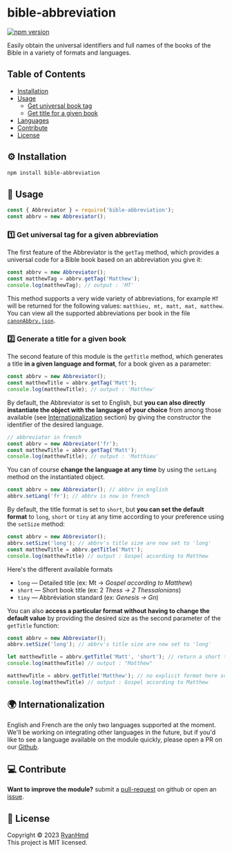 # bible-abbreviation

[![npm version](https://badge.fury.io/js/bible-abbreviation.svg)](https://www.npmjs.com/package/bible-abbreviation)

Easily obtain the universal identifiers and full names of the books of the Bible in a variety of formats and languages.

## Table of Contents
* [Installation](#installation)
* [Usage](#usage)
    * [Get universal book tag](#first-feature)
    * [Get title for a given book](#second-feature)
* [Languages](#languages)
* [Contribute](#contribute)
* [License](#license)


<a name="installation"></a>
## ⚙️ Installation

```bash
npm install bible-abbreviation
```

<a name="usage"></a>
## 📑 Usage

```js
const { Abbreviator } = require('bible-abbreviation');
const abbrv = new Abbreviator();
```

<a name="first-feature"></a>
### 1️⃣ Get universal tag for a given abbreviation

The first feature of the Abbreviator is the `getTag` method, which provides a universal code for a Bible book based on an abbreviation you give it:

```js
const abbrv = new Abbreviator();
const matthewTag = abbrv.getTag('Matthew');
console.log(matthewTag); // output : 'MT'
```

This method supports a very wide variety of abbreviations, for example `MT` will be returned for the following values: `matthieu, mt, matt, mat, matthew`. You can view all the supported abbreviations per book in the file [`canonAbbrv.json`](https://github.com/ryan-hmd/bible-abbreviation/blob/master/static/canonAbbrv.json).

<a name="second-feature"></a>
### 2️⃣ Generate a title for a given book

The second feature of this module is the `getTitle` method, which generates a title **in a given language and format**, for a book given as a parameter:

```js
const abbrv = new Abbreviator();
const matthewTitle = abbrv.getTag('Matt');
console.log(matthewTitle); // output : 'Matthew'
```

By default, the Abbreviator is set to English, but **you can also directly instantiate the object with the language of your choice** from among those available (see [Internationalization](#languages) section) by giving the constructor the identifier of the desired language.

```js
// abbreviator in french
const abbrv = new Abbreviator('fr');
const matthewTitle = abbrv.getTag('Matt');
console.log(matthewTitle); // output : 'Matthieu'
```

You can of course **change the language at any time** by using the `setLang` method on the instantiated object.

```js
const abbrv = new Abbreviator(); // abbrv in english
abbrv.setLang('fr'); // abbrv is now in french
```

By default, the title format is set to `short`, but **you can set the default format** to `long`, `short` or `tiny` at any time according to your preference using the `setSize` method:

```js
const abbrv = new Abbreviator();
abbrv.setSize('long'); // abbrv's title size are now set to 'long'
const matthewTitle = abbrv.getTitle('Matt');
console.log(matthewTitle) // output : Gospel according to Matthew
```

Here's the different available formats
- `long` — Detailed title (ex: Mt → *Gospel according to Matthew*)
- `short` — Short book title (ex: 2 *Thess → 2 Thessalonians*)
- `tiny` — Abbréviation standard (ex: *Genesis → Gn*)

You can also **access a particular format without having to change the default value** by providing the desired size as the second parameter of the `getTitle` function:

```js
const abbrv = new Abbreviator();
abbrv.setSize('long'); // abbrv's title size are now set to 'long'

let matthewTitle = abbrv.getTitle('Matt', 'short'); // return a short title even if you set size to long because you explicitly asked for a short size here
console.log(matthewTitle) // output : "Matthew"

matthewTitle = abbrv.getTitle('Matthew'); // no explicit format here so the method return the title with the default size
console.log(matthewTitle) // output : Gospel according to Matthew
```

<a name="languages"></a>
## 🌍 Internationalization

English and French are the only two languages supported at the moment. We'll be working on integrating other languages in the future, but if you'd like to see a language available on the module quickly, please open a PR on our [Github](https://github.com/ryan-hmd/bible-ref-parser/pulls).

<a name="contribute"></a>
## 💻 Contribute

**Want to improve the module?** submit a [pull-request](https://github.com/ryan-hmd/bible-abbreviation/pulls) on github or open an [issue](https://github.com/ryan-hmd/abbreviation/issues). 

<a name="license"></a>
## 📜 License

Copyright © 2023 [RyanHmd](https://github.com/ryan-hmd)
<br>
This project is MIT licensed.